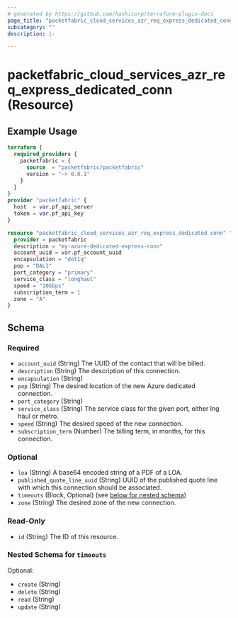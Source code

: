 ```yaml
---
# generated by https://github.com/hashicorp/terraform-plugin-docs
page_title: "packetfabric_cloud_services_azr_req_express_dedicated_conn Resource - terraform-provider-packetfabric"
subcategory: ""
description: |-

---
```


# packetfabric_cloud_services_azr_req_express_dedicated_conn (Resource)

## Example Usage

```terraform
terraform {
  required_providers {
    packetfabric = {
      source  = "packetfabric/packetfabric"
      version = "~> 0.0.1"
    }
  }
}
provider "packetfabric" {
  host  = var.pf_api_server
  token = var.pf_api_key
}

resource "packetfabric_cloud_services_azr_req_express_dedicated_conn" "new" {
  provider = packetfabric
  description = "my-azure-dedicated-express-conn"
  account_uuid = var.pf_account_uuid
  encapsulation = "dot1q"
  pop = "DAL1"
  port_category = "primary"
  service_class = "longhaul"
  speed = "10Gbps"
  subscription_term = 1
  zone = "A"
}
```

## Schema

### Required

- `account_uuid` (String) The UUID of the contact that will be billed.
- `description` (String) The description of this connection.
- `encapsulation` (String)
- `pop` (String) The desired location of the new Azure dedicated connection.
- `port_category` (String)
- `service_class` (String) The service class for the given port, either lng haul or metro.
- `speed` (String) The desired speed of the new connection.
- `subscription_term` (Number) The billing term, in months, for this connection.

### Optional

- `loa` (String) A base64 encoded string of a PDF of a LOA.
- `published_quote_line_uuid` (String) UUID of the published quote line with which this connection should be associated.
- `timeouts` (Block, Optional) (see [below for nested schema](#nestedblock--timeouts))
- `zone` (String) The desired zone of the new connection.

### Read-Only

- `id` (String) The ID of this resource.

<a id="nestedblock--timeouts"></a>
### Nested Schema for `timeouts`

Optional:

- `create` (String)
- `delete` (String)
- `read` (String)
- `update` (String)
